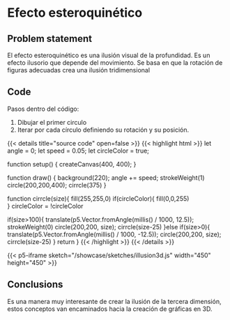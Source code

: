 # Efecto esteroquinético

## Problem statement

El efecto esteroquinético es una ilusión visual de la profundidad. Es un efecto ilusorio que depende del movimiento. Se basa en que la rotación de figuras adecuadas crea una ilusión tridimensional

## Code

Pasos dentro del código:

1. Dibujar el primer circulo
2. Iterar por cada círculo definiendo su rotación y su posición.

{{< details title="source code" open=false >}}
{{< highlight html >}}
let angle = 0;
let speed = 0.05;
let circleColor = true;

function setup() {
createCanvas(400, 400);
}

function draw() {
background(220);
angle += speed;
strokeWeight(1)
circle(200,200,400);
cirrcle(375)
}

function cirrcle(size){
fill(255,255,0)
if(circleColor){
fill(0,0,255)  
 }
circleColor = !circleColor

if(size>100){
translate(p5.Vector.fromAngle(millis() / 1000, 12.5));
strokeWeight(0)
circle(200,200, size);
cirrcle(size-25)
}else if(size>0){
translate(p5.Vector.fromAngle(millis() / 1000, -12.5));
circle(200,200, size);  
 cirrcle(size-25)
}
return
}
{{< /highlight >}}
{{< /details >}}

{{< p5-iframe sketch="/showcase/sketches/illusion3d.js" width="450" height="450" >}}

## Conclusions

Es una manera muy interesante de crear la ilusión de la tercera dimensión, estos conceptos van encaminados hacia la creación de gráficas en 3D.
